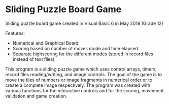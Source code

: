 # Sliding Puzzle Board Game
Sliding puzzle board game created in Visual Basic 6 in May 2019 (Grade 12)

Features: 

- Numerical and Graphical Board
- Scoring based on number of moves mode and time elapsed
- Separate highscoring for the different modes (stored in record files instead of text files)

This program is a sliding puzzle game which uses control arrays, timers, record files reading/writing, and image controls.
The goal of the game is to move the tiles of numbers or image fragments in numerical order or to create a complete image respectively.
The program was created with various functions for the interactive controls and for the scoring, movement validation and game creation.
